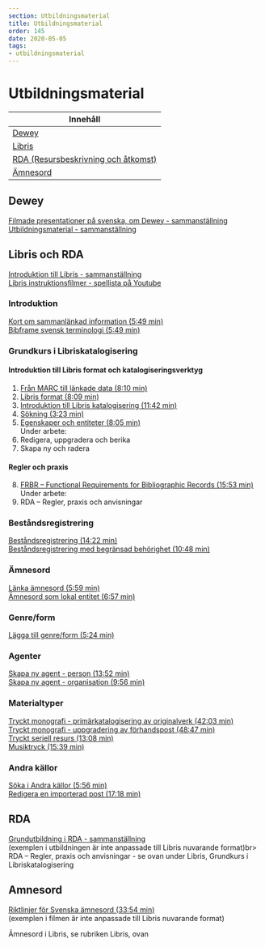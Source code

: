 ```yaml
---
section: Utbildningsmaterial
title: Utbildningsmaterial
order: 145
date: 2020-05-05
tags:
- utbildningsmaterial
--- 
```


# Utbildningsmaterial

| Innehåll | 
| ------ | 
| [Dewey](#dewey) | 
| [Libris](#libris)|
| [RDA (Resursbeskrivning och åtkomst)](#rda)|
| [Ämnesord](#amnesord) |

## Dewey
[Filmade presentationer på svenska, om Dewey - sammanställning](http://www.kb.se/katalogisering/Klassifikation/DDK/Om-DDK/Webbkurser/)  
[Utbildningsmaterial - sammanställning](http://www.kb.se/katalogisering/Klassifikation/DDK/Om-DDK/Utbildningsmaterial/)

## Libris och RDA
[Introduktion till Libris - sammanställning](https://www.kb.se/samverkan-och-utveckling/libris/katalogisering-i-libris/introduktion-till-libris.html)  
[Libris instruktionsfilmer - spellista på Youtube](https://www.youtube.com/playlist?list=PLZVkEICvA5-GRT2oJQmLgq_2Pksx6zYPy)

### Introduktion
[Kort om sammanlänkad information (5:49 min)](https://youtu.be/oSFWIAwu3bs)  
[Bibframe svensk terminologi (5:49 min)](https://youtu.be/LmhsXICZ0MQ)

### Grundkurs i Libriskatalogisering
#### Introduktion till Libris format och katalogiseringsverktyg
1. [Från MARC till länkade data (8:10 min)](https://youtu.be/iv-7UAgTQ1s) 
2. [Libris format (8:09 min)](https://youtu.be/5U2BM4LRtyo)
3. [Introduktion till Libris katalogisering (11:42 min)](https://youtu.be/2Fn9CwXJcy4)  
4. [Sökning (3:23 min)](https://youtu.be/zqB67F6raIQ)
5. [Egenskaper och entiteter (8:05 min)](https://youtu.be/HL01AEhkhYo)<br>
Under arbete:<br>
6. Redigera, uppgradera och berika<br>
7. Skapa ny och radera

#### Regler och praxis
8. [FRBR – Functional Requirements for Bibliographic Records (15:53 min)](https://youtu.be/ECgCXgR_yQk)<br>
Under arbete:<br>
9. RDA – Regler, praxis och anvisningar

### Beståndsregistrering
[Beståndsregistrering (14:22 min)](https://youtu.be/BO1pqLX9IkE)<br>
[Beståndsregistrering med begränsad behörighet (10:48 min)](https://youtu.be/LVzikX3q2y8)

### Ämnesord
[Länka ämnesord (5:59 min)](https://youtu.be/gh3ummapTe4)  
[Ämnesord som lokal entitet (6:57 min)](https://youtu.be/O02T9H6qz00)

### Genre/form
[Lägga till genre/form (5:24 min)](https://youtu.be/aAMzfkh_ycA)

### Agenter
[Skapa ny agent - person (13:52 min)](https://youtu.be/7BxTkPOvPxM)  
[Skapa ny agent - organisation (9:56 min)](https://youtu.be/9MzVriPQUA8)

### Materialtyper

[Tryckt monografi - primärkatalogisering av originalverk (42:03 min)](https://youtu.be/K_sYU0aMuc8)  
[Tryckt monografi - uppgradering av förhandspost (48:47 min)](https://youtu.be/_Xnwcz6DT6U)  
[Tryckt seriell resurs (13:08 min)](https://youtu.be/nqgPwM7kuSk)  
[Musiktryck (15:39 min)](https://youtu.be/BYWaD1E00O4)

### Andra källor
[Söka i Andra källor (5:56 min)](https://youtu.be/WGUBhzN3K_k)  
[Redigera en importerad post (17:18 min)](https://youtu.be/JyxIXBdUNy0)

## RDA
[Grundutbildning i RDA - sammanställning](http://www.kb.se/rdakatalogisering/RDA-redaktionen/Presentationer-och-informationsmaterial/)  
(exemplen i utbildningen är inte anpassade till Libris nuvarande format)br>
RDA – Regler, praxis och anvisningar - se ovan under Libris, Grundkurs i Libriskatalogisering

## Amnesord
[Riktlinjer för Svenska ämnesord (33:54 min)](http://youtu.be/yqihZsHLWaQ)  
(exemplen i filmen är inte anpassade till Libris nuvarande format)  
  
Ämnesord i Libris, se rubriken Libris, ovan
